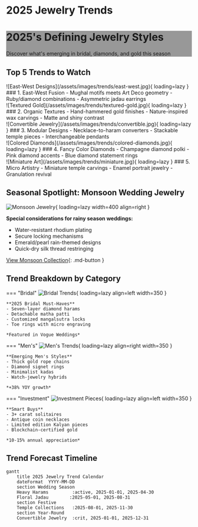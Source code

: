 # 2025 Jewelry Trends

<div class="trends-hero" style="background-image: linear-gradient(rgba(0, 0, 0, 0.4), rgba(0, 0, 0, 0.4)), url('../assets/images/trends/hero-banner.jpg')">
  <div class="hero-content">
    <h1>2025's Defining Jewelry Styles</h1>
    <p>Discover what's emerging in bridal, diamonds, and gold this season</p>
  </div>
</div>

## Top 5 Trends to Watch

<div class="trends-grid">

<div class="trend-card" markdown>
![East-West Designs](/assets/images/trends/east-west.jpg){ loading=lazy }
### 1. East-West Fusion
- Mughal motifs meets Art Deco geometry
- Ruby/diamond combinations
- Asymmetric jadau earrings
</div>

<div class="trend-card" markdown>
![Textured Gold](/assets/images/trends/textured-gold.jpg){ loading=lazy }
### 2. Organic Textures
- Hand-hammered gold finishes
- Nature-inspired wax carvings
- Matte and shiny contrast
</div>

<div class="trend-card" markdown>
![Convertible Jewelry](/assets/images/trends/convertible.jpg){ loading=lazy }
### 3. Modular Designs
- Necklace-to-haram converters
- Stackable temple pieces
- Interchangeable pendants
</div>

<div class="trend-card" markdown>
![Colored Diamonds](/assets/images/trends/colored-diamonds.jpg){ loading=lazy }
### 4. Fancy Color Diamonds
- Champagne diamond polki
- Pink diamond accents
- Blue diamond statement rings
</div>

<div class="trend-card" markdown>
![Miniature Art](/assets/images/trends/miniature.jpg){ loading=lazy }
### 5. Micro Artistry
- Miniature temple carvings
- Enamel portrait jewelry
- Granulation revival
</div>

</div>

## Seasonal Spotlight: Monsoon Wedding Jewelry

<div class="seasonal-section">

![Monsoon Jewelry](/assets/images/trends/monsoon.jpg){ loading=lazy width=400 align=right }

**Special considerations for rainy season weddings:**
- Water-resistant rhodium plating
- Secure locking mechanisms
- Emerald/pearl rain-themed designs
- Quick-dry silk thread restringing

[View Monsoon Collection](#){: .md-button }
</div>

## Trend Breakdown by Category

<div class="category-tabs">

=== "Bridal"
    ![Bridal Trends](/assets/images/trends/bridal.jpg){ loading=lazy align=left width=350 }
    
    **2025 Bridal Must-Haves**
    - Seven-layer diamond harams
    - Detachable matha patti
    - Customized mangalsutra locks
    - Toe rings with micro engraving
    
    *Featured in Vogue Weddings*

=== "Men's"
    ![Men's Trends](/assets/images/trends/mens.jpg){ loading=lazy align=right width=350 }
    
    **Emerging Men's Styles**
    - Thick gold rope chains
    - Diamond signet rings
    - Minimalist kadas
    - Watch-jewelry hybrids
    
    *+38% YOY growth*

=== "Investment"
    ![Investment Pieces](/assets/images/trends/investment.jpg){ loading=lazy align=left width=350 }
    
    **Smart Buys**
    - 3+ carat solitaires
    - Antique coin necklaces
    - Limited edition Kalyan pieces
    - Blockchain-certified gold
    
    *10-15% annual appreciation*

</div>

## Trend Forecast Timeline

```mermaid
gantt
    title 2025 Jewelry Trend Calendar
    dateFormat  YYYY-MM-DD
    section Wedding Season
    Heavy Harams         :active, 2025-01-01, 2025-04-30
    Floral Jadau        :2025-05-01, 2025-08-31
    section Festive
    Temple Collections   :2025-08-01, 2025-11-30
    section Year-Round
    Convertible Jewelry  :crit, 2025-01-01, 2025-12-31
```